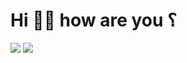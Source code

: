 <h1>Hi 🙋‍♂️ how are you ؟</h1>

<img src="https://github-readme-stats.vercel.app/api?username=Mojtaba-2024&show_icons=true&theme=onedark"/>
<img src="https://github-readme-stats.vercel.app/api/top-langs/?username=Mojtaba-2024&hide_progress=true"/>
